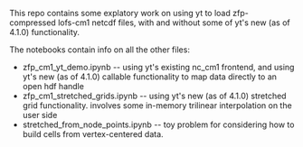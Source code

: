 This repo contains some explatory work on using yt to load zfp-compressed lofs-cm1 netcdf files, with and without some of yt's new (as of 4.1.0) functionality.

The notebooks contain info on all the other files: 

* zfp_cm1_yt_demo.ipynb  -- using yt's existing nc_cm1 frontend, and using yt's new (as of 4.1.0) callable functionality to map data directly to an open hdf handle
* zfp_cm1_stretched_grids.ipynb -- using yt's new (as of 4.1.0) stretched grid functionality. involves some in-memory trilinear interpolation on the user side 
* stretched_from_node_points.ipynb -- toy problem for considering how to build cells from vertex-centered data.
